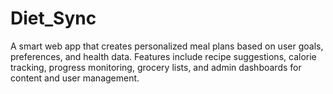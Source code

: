 # Diet_Sync
A smart web app that creates personalized meal plans based on user goals, preferences, and health data. Features include recipe suggestions, calorie tracking, progress monitoring, grocery lists, and admin dashboards for content and user management.
